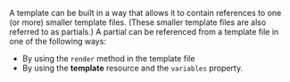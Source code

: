 A template can be built in a way that allows it to contain references to
one (or more) smaller template files. (These smaller template files are
also referred to as partials.) A partial can be referenced from a
template file in one of the following ways:

-   By using the `render` method in the template file
-   By using the **template** resource and the `variables` property.